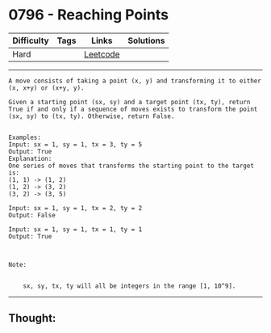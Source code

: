 # 0796 - Reaching Points

Difficulty  | Tags | Links | Solutions
----------- | ---- | ----- | -----
Hard |  | [Leetcode](https://leetcode.com/problems/reaching-points/description/) |


-----------

```
A move consists of taking a point (x, y) and transforming it to either (x, x+y) or (x+y, y).

Given a starting point (sx, sy) and a target point (tx, ty), return True if and only if a sequence of moves exists to transform the point (sx, sy) to (tx, ty). Otherwise, return False.


Examples:
Input: sx = 1, sy = 1, tx = 3, ty = 5
Output: True
Explanation:
One series of moves that transforms the starting point to the target is:
(1, 1) -> (1, 2)
(1, 2) -> (3, 2)
(3, 2) -> (3, 5)

Input: sx = 1, sy = 1, tx = 2, ty = 2
Output: False

Input: sx = 1, sy = 1, tx = 1, ty = 1
Output: True



Note:


	sx, sy, tx, ty will all be integers in the range [1, 10^9].
```

-----------

## Thought:
